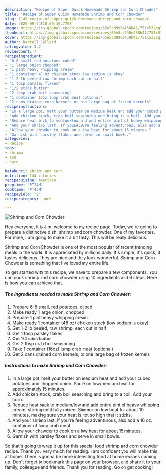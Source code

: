 ```yaml
---
description: "Recipe of Super Quick Homemade Shrimp and Corn Chowder"
title: "Recipe of Super Quick Homemade Shrimp and Corn Chowder"
slug: 1149-recipe-of-super-quick-homemade-shrimp-and-corn-chowder
date: 2020-09-24T20:50:16.776Z
image: https://img-global.cpcdn.com/recipes/65e5cd990e458b41/751x532cq70/shrimp-and-corn-chowder-recipe-main-photo.jpg
thumbnail: https://img-global.cpcdn.com/recipes/65e5cd990e458b41/751x532cq70/shrimp-and-corn-chowder-recipe-main-photo.jpg
cover: https://img-global.cpcdn.com/recipes/65e5cd990e458b41/751x532cq70/shrimp-and-corn-chowder-recipe-main-photo.jpg
author: Darrell Ballard
ratingvalue: 3.2
reviewcount: 7
recipeingredient:
- "6-8 small red potatoes cubed"
- "1 large onion chopped"
- "1 pint heavy whipping cream"
- "1 container 48 oz chicken stock low sodium is okay"
- "1-2 lb peeled raw shrimp each cut in half"
- "1 tbsp parsley flakes"
- "1/2 stick butter"
- "2 tbsp crab boil seasoning"
- "1 container 16oz lump crab meat optional"
- "2 cans drained corn kernels or one large bag of frozen kernels"
recipeinstructions:
- "In a large pot, melt your butter on medium heat and add your cubed potatoes and chopped onion. Sauté on low/medium heat for approximately 15 minutes."
- "Add chicken stock, crab boil seasoning and bring to a boil. Add your corn."
- "Reduce heat back to medium/low and add entire pint of heavy whipping cream, stirring until fully mixed. Simmer on low heat for about 10 minutes, making sure your heat is not so high that it sticks."
- "And your shrimp last. If you&#39;re feeling adventurous, also add a 16 oz. container of lump crab meat."
- "Allow your chowder to cook on a low heat for about 15 minutes."
- "Garnish with parsley flakes and serve in small bowls."
categories:
- Recipe
tags:
- shrimp
- and
- corn

katakunci: shrimp and corn 
nutrition: 144 calories
recipecuisine: American
preptime: "PT24M"
cooktime: "PT43M"
recipeyield: "2"
recipecategory: Lunch

---
```



![Shrimp and Corn Chowder](https://img-global.cpcdn.com/recipes/65e5cd990e458b41/751x532cq70/shrimp-and-corn-chowder-recipe-main-photo.jpg)

Hey everyone, it is Jim, welcome to my recipe page. Today, we're going to prepare a distinctive dish, shrimp and corn chowder. One of my favorites. For mine, I am going to make it a bit tasty. This will be really delicious.

Shrimp and Corn Chowder is one of the most popular of recent trending meals in the world. It is appreciated by millions daily. It's simple, it's quick, it tastes delicious. They are nice and they look wonderful. Shrimp and Corn Chowder is something that I've loved my entire life.




To get started with this recipe, we have to prepare a few components. You can cook shrimp and corn chowder using 10 ingredients and 6 steps. Here is how you can achieve that.

<!--inarticleads1-->

##### The ingredients needed to make Shrimp and Corn Chowder:

1. Prepare 6-8 small, red potatoes, cubed
1. Make ready 1 large onion, chopped
1. Prepare 1 pint heavy whipping cream
1. Make ready 1 container (48 oz) chicken stock (low sodium is okay)
1. Get 1-2 lb peeled, raw shrimp, each cut in half
1. Get 1 tbsp parsley flakes
1. Get 1/2 stick butter
1. Get 2 tbsp crab boil seasoning
1. Take 1 container (16oz) lump crab meat (optional)
1. Get 2 cans drained corn kernels, or one large bag of frozen kernels




<!--inarticleads2-->

##### Instructions to make Shrimp and Corn Chowder:

1. In a large pot, melt your butter on medium heat and add your cubed potatoes and chopped onion. Sauté on low/medium heat for approximately 15 minutes.
1. Add chicken stock, crab boil seasoning and bring to a boil. Add your corn.
1. Reduce heat back to medium/low and add entire pint of heavy whipping cream, stirring until fully mixed. Simmer on low heat for about 10 minutes, making sure your heat is not so high that it sticks.
1. And your shrimp last. If you&#39;re feeling adventurous, also add a 16 oz. container of lump crab meat.
1. Allow your chowder to cook on a low heat for about 15 minutes.
1. Garnish with parsley flakes and serve in small bowls.




So that's going to wrap it up for this special food shrimp and corn chowder recipe. Thank you very much for reading. I am confident you will make this at home. There is gonna be more interesting food at home recipes coming up. Don't forget to bookmark this page on your browser, and share it to your family, colleague and friends. Thank you for reading. Go on get cooking!
